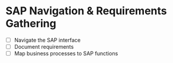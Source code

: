 # SAP Navigation & Requirements Gathering

<!--<{{objectives}}>>-->
- [ ] Navigate the SAP interface 
- [ ] Document requirements
- [ ] Map business processes to SAP functions
<!--<{{/objectives}}>>-->
